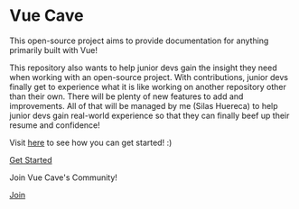 # Vue Cave
This open-source project aims to provide documentation for anything primarily built with Vue!

This repository also wants to help junior devs gain the insight they need when working with an open-source project. With contributions, junior devs finally get to experience what it is like working on another repository other than their own. There will be plenty of new features to add and improvements. All of that will be managed by me (Silas Huereca) to help junior devs gain real-world experience so that they can finally beef up their resume and confidence!

Visit [here](https://www.vuecave.com/#/contribute/add-project) to see how you can get started! :)

[Get Started](https://www.vuecave.com/#/contribute/add-project)

Join Vue Cave's Community!

[Join](https://join.slack.com/t/vuecave/shared_invite/zt-k464oiow-coxLBBanq~y3sQq95RNDZw)
